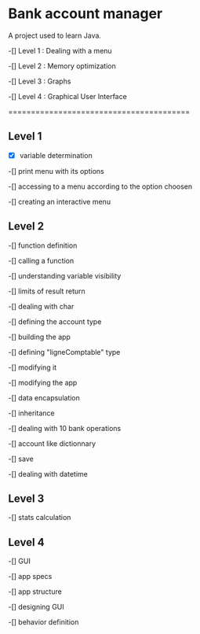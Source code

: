 # Bank account manager 

A project used to learn Java.

-[] Level 1 : Dealing with a menu

-[] Level 2 : Memory optimization

-[] Level 3 : Graphs

-[] Level 4 : Graphical User Interface

========================================
## Level 1 
-[x] variable determination 

-[] print menu with its options

-[] accessing to a menu according to the option choosen

-[] creating an interactive menu 

## Level 2
-[] function definition

-[] calling a function

-[] understanding variable visibility

-[] limits of result return

-[] dealing with char

-[] defining the account type

-[] building the app

-[] defining "ligneComptable" type

-[] modifying it

-[] modifying the app

-[] data encapsulation

-[] inheritance

-[] dealing with 10 bank operations

-[] account like dictionnary

-[] save

-[] dealing with datetime

## Level 3 
-[] stats calculation

## Level 4
-[] GUI

-[] app specs

-[] app structure

-[] designing GUI

-[] behavior definition 
